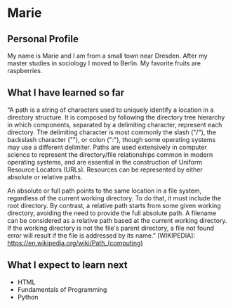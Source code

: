 # Marie
## Personal Profile

My name is Marie and I am from a small town near Dresden. After my master studies in sociology I moved to Berlin. My favorite fruits are raspberries.



## What I have learned so far

“A path is a string of characters used to uniquely identify a location in a directory structure. It is composed by following the directory tree hierarchy in which components, separated by a delimiting character, represent each directory. The delimiting character is most commonly the slash ("/"), the backslash character ("\"), or colon (":"), though some operating systems may use a different delimiter. Paths are used extensively in computer science to represent the directory/file relationships common in modern operating systems, and are essential in the construction of Uniform Resource Locators (URLs). Resources can be represented by either absolute or relative paths.

An absolute or full path points to the same location in a file system, regardless of the current working directory. To do that, it must include the root directory.
By contrast, a relative path starts from some given working directory, avoiding the need to provide the full absolute path. A filename can be considered as a relative path based at the current working directory. If the working directory is not the file's parent directory, a file not found error will result if the file is addressed by its name.”
[WIKIPEDIA]: https://en.wikipedia.org/wiki/Path_(computing) 



## What I expect to learn next

- HTML
- Fundamentals of Programming
- Python 






